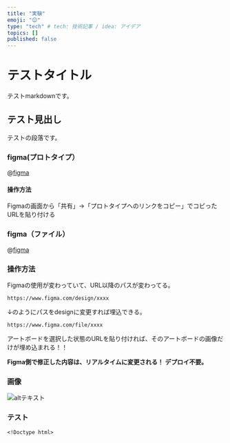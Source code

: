 ```yaml
---
title: "実験"
emoji: "😊"
type: "tech" # tech: 技術記事 / idea: アイデア
topics: []
published: false
---
```



# テストタイトル
テストmarkdownです。
## テスト見出し
テストの段落です。

### figma(プロトタイプ）
@[figma](https://www.figma.com/proto/PzTYmTefYmdW8xf8IwYL50/%E7%84%A1%E9%A1%8C?node-id=1-2&t=roXEnfQVOavzDnXO-1&scaling=min-zoom&content-scaling=fixed&page-id=0%3A1)

#### 操作方法
Figmaの画面から「共有」→「プロトタイプへのリンクをコピー」でコピったURLを貼り付ける

### figma（ファイル）
@[figma](https://www.figma.com/file/PzTYmTefYmdW8xf8IwYL50/%E7%84%A1%E9%A1%8C?node-id=1-11&t=RGjCcBPTgFEeDAHG-0)

### 操作方法
Figmaの使用が変わっていて、URL以降のパスが変わってる。

```
https://www.figma.com/design/xxxx
```
↓のようにパスをdesignに変更すれば埋込できる。
```
https://www.figma.com/file/xxxx
```

アートボードを選択した状態のURLを貼り付ければ、そのアートボードの画像だけが埋め込まれる！！

**Figma側で修正した内容は、リアルタイムに変更される！  デプロイ不要。**



### 画像
![altテキスト](https://udonko.net/images/title.svg)


### テスト
```
<!Doctype html>

```

